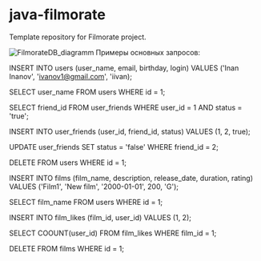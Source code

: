 
# java-filmorate
Template repository for Filmorate project.

![FilmorateDB_diagramm](https://user-images.githubusercontent.com/108119344/204053851-8102e2f7-df25-4a30-992c-c396280e74b6.png)
Примеры основных запросов:

INSERT INTO users (user_name, email, birthday, login)
VALUES ('Inan Inanov', 'ivanov1@gmail.com', 'iivan);

SELECT user_name FROM users WHERE id = 1;

SELECT friend_id FROM user_friends WHERE user_id = 1 AND status = 'true';

INSERT INTO user_friends (user_id, friend_id, status)
VALUES (1, 2, true);

UPDATE user_friends SET status = 'false' WHERE friend_id = 2;

DELETE FROM users WHERE id = 1;

INSERT INTO films (film_name, description, release_date, duration, rating)
VALUES ('Film1', 'New film', '2000-01-01', 200, 'G');

SELECT film_name FROM users WHERE id = 1;

INSERT INTO film_likes (film_id, user_id)
VALUES (1, 2);

SELECT COOUNT(user_id) FROM film_likes WHERE film_id = 1;

DELETE FROM films WHERE id = 1;

